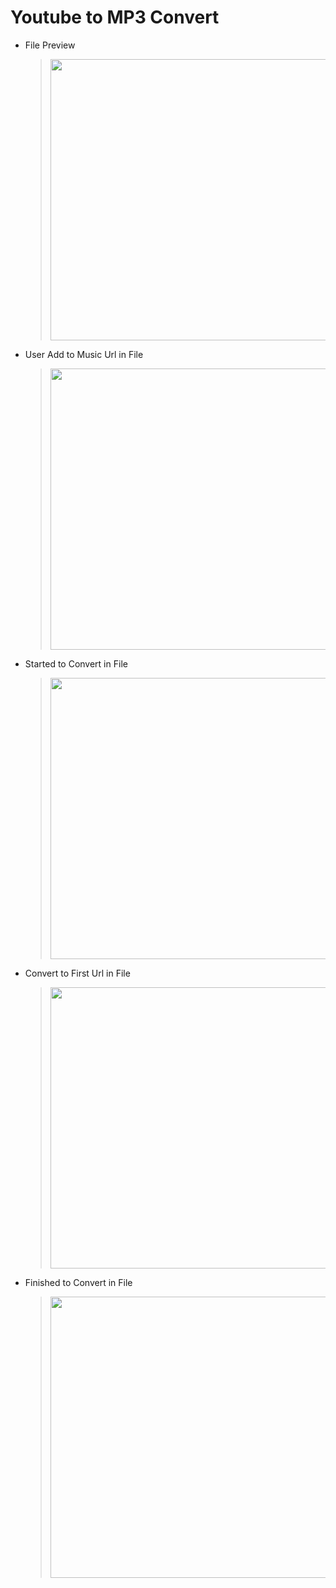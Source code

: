 # Youtube to MP3 Convert

- File Preview
  > <img src="https://github.com/dvaser/youtube-to-mp3-convert/assets/74770052/df341d1b-8d20-4d30-8487-57229e6957cb" width="450">

- User Add to Music Url in File
  > <img src="https://github.com/dvaser/youtube-to-mp3-convert/assets/74770052/ca6728c3-89f1-428b-ab41-83e07ec9e27a" width="450">

- Started to Convert in File 
  > <img src="https://github.com/dvaser/youtube-to-mp3-convert/assets/74770052/351e83a7-0364-4906-9433-88730bb3ad60" width="450">

- Convert to First Url in File
  > <img src="https://github.com/dvaser/youtube-to-mp3-convert/assets/74770052/5647d5a2-ad92-4735-9518-aa32f1aa3e3f" width="450">
  
- Finished to Convert in File
  > <img src="https://github.com/dvaser/youtube-to-mp3-convert/assets/74770052/57f5c9f3-1b6e-4069-aa84-8ef98ba5a60b" width="450">
